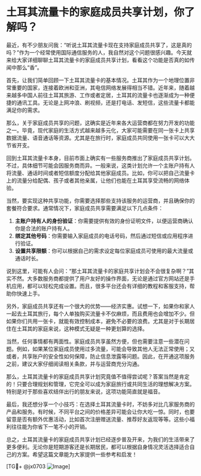 # 土耳其流量卡的家庭成员共享计划，你了解吗？

最近，有不少朋友问我：“听说土耳其流量卡现在支持家庭成员共享了，这是真的吗？”作为一个经常使用国际通信服务的人，我自然对这个问题很感兴趣。今天就来给大家详细聊聊土耳其流量卡的家庭成员共享计划，看看这个功能是否真的如传闻中那么“香”。

首先，让我们简单回顾一下土耳其流量卡的基本情况。土耳其作为一个地理位置非常重要的国家，连接着欧洲和亚洲，其电信网络发展得相当不错。近年来，随着越来越多中国人前往土耳其旅游、工作或者定居，土耳其的流量卡也逐渐成为一种便捷的通讯工具。无论是上网冲浪、刷视频，还是打电话、发短信，这些流量卡都能满足你的需求。

那么，关于家庭成员共享的问题，这确实是近年来各大运营商都在努力开发的功能之一。毕竟，现代家庭的生活方式越来越多元化，大家可能需要在同一张卡上共享数据流量、语音通话等资源。尤其是在旅行时，家庭成员共同使用一张卡可以大大节省开支。

回到土耳其流量卡本身，目前市面上确实有一些服务商推出了家庭成员共享计划。不过，具体细节可能会因服务商而异。一般来说，这类计划允许一个主账户持有人将流量、通话时间或者短信额度分配给其他家庭成员。比如，你可以把自己流量卡上的流量分给配偶、孩子或者其他亲属，让他们也能在土耳其享受流畅的网络体验。

当然，要实现这种共享功能，你需要选择那些支持该服务的运营商，并且确保你的套餐符合要求。通常情况下，家庭成员共享需要满足以下几点条件：

1. **主账户持有人的身份验证**：你需要提供有效的身份证明文件，以便运营商确认你是合法的账户持有人。
2. **绑定其他号码**：你需要输入家庭成员的电话号码，然后通过短信或应用程序进行验证。
3. **设置共享限额**：你可以根据自己的需求设定每位家庭成员可使用的最大流量或通话时长。

说到这里，可能有人会问：“那土耳其流量卡的家庭共享计划会不会很复杂啊？”其实不然。大多数服务商都提供了用户友好的操作界面，无论是通过官方网站还是手机应用，都可以轻松完成设置。而且，很多平台还会有详细的教程和客服支持，帮助你快速上手。

另外，家庭成员共享还有一个很大的优势——经济实惠。试想一下，如果你和家人一起去土耳其旅行，每个人单独购买流量卡不仅麻烦，而且费用也会增加不少。但如果你们共用一张卡，就能有效控制成本，避免不必要的浪费。尤其是对于长期居住在土耳其的家庭来说，这种模式无疑是一种更划算的选择。

当然，任何事情都有两面性。家庭成员共享虽然方便，但也需要注意一些潜在问题。例如，如果某位家庭成员使用过多流量，可能会导致其他人无法正常使用；又或者，共享账户的安全性如何保障，防止信息泄露等问题。因此，在开通这项服务之前，建议大家仔细阅读相关条款，并与运营商充分沟通。

那么，土耳其流量卡的家庭成员共享计划究竟值不值得尝试呢？答案当然是肯定的！只要合理规划和管理，它完全可以成为家庭旅行或共同生活的理想解决方案。特别是对于那些喜欢结伴出行的朋友来说，这项功能简直就是福音。

最后，我还想分享一个小技巧：在选择土耳其流量卡时，不妨多对比几家服务商的产品和服务。有时候，不同平台之间的价格差异可能会让你大吃一惊。同时，也要留意是否有额外优惠活动，比如首次注册赠送流量、推荐好友返现等等。这些小福利往往能为你省下一笔不小的开销。

总之，土耳其流量卡的家庭成员共享计划已经逐步普及开来，为我们的生活带来了更多便利。无论你是短期游客还是长期居民，都可以根据自身情况灵活选择适合自己的方案。希望这篇文章能为大家提供一些参考和启发！

[TG💪+ @jx0703 ![Image](https://github.com/user-attachments/assets/dbca1d08-cadb-493c-b0ec-ad6f7a83f270)]